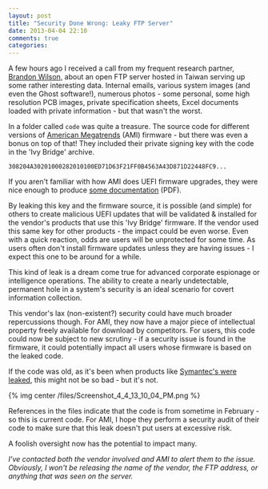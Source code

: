```yaml
---
layout: post
title: "Security Done Wrong: Leaky FTP Server"
date: 2013-04-04 22:10
comments: true
categories: 
---
```


A few hours ago I received a call from my frequent research partner, [Brandon Wilson](http://brandonw.net/), about an open FTP server hosted in Taiwan serving up some rather interesting data. Internal emails, various system images (and even the Ghost software!), numerous photos - some personal, some high resolution PCB images, private specification sheets, Excel documents loaded with private information - but that wasn't the worst.

In a folder called `code` was quite a treasure. The source code for different versions of [American Megatrends](http://en.wikipedia.org/wiki/American_Megatrends) (AMI) firmware - but there was even a bonus on top of that! They included their private signing key with the code in the 'Ivy Bridge' archive.

`308204A30201000282010100ED71D63F21FF0B4563A43D871D22448FC9...`

If you aren't familiar with how AMI does UEFI firmware upgrades, they were nice enough to produce [some documentation](http://www.uefi.org/learning_center/UEFI_Plugfest_2012Q1_v3_AMI.pdf) (PDF).

By leaking this key and the firmware source, it is possible (and simple) for others to create malicious UEFI updates that will be validated & installed for the vendor's products that use this 'Ivy Bridge' firmware. If the vendor used this same key for other products - the impact could be even worse. Even with a quick reaction, odds are users will be unprotected for some time. As users often don't install firmware updates unless they are having issues - I expect this one to be around for a while.

This kind of leak is a dream come true for advanced corporate espionage or intelligence operations. The ability to create a nearly undetectable, permanent hole in a system's security is an ideal scenario for covert information collection.

This vendor's lax (non-existent?) security could have much broader repercussions though. For AMI, they now have a major piece of intellectual property freely available for download by competitors. For users, this code could now be subject to new scrutiny - if a security issue is found in the firmware, it could potentially impact all users whose firmware is based on the leaked code.

If the code was old, as it's been when products like [Symantec's were leaked](http://www.zdnet.com/symantec-source-code-leaked-on-pirate-bay-7000004765/), this might not be so bad - but it's not.

{% img center /files/Screenshot_4_4_13_10_04_PM.png %}

References in the files indicate that the code is from sometime in February - so this is current code. For AMI, I hope they perform a security audit of their code to make sure that this leak doesn't put users at excessive risk.

A foolish oversight now has the potential to impact many.

*I've contacted both the vendor involved and AMI to alert them to the issue. Obviously, I won't be releasing the name of the vendor, the FTP address, or anything that was seen on the server.*

